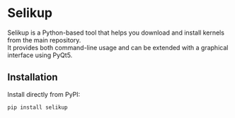 # Selikup

Selikup is a Python-based tool that helps you download and install kernels from the main repository.  
It provides both command-line usage and can be extended with a graphical interface using PyQt5.

## Installation

Install directly from PyPI:

```bash
pip install selikup

